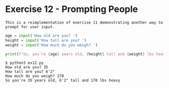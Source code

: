 # Exercise 12 - Prompting People

`This is a reimplementation of exercise 11 demonstrating another way to prompt for user input.`

```py
age = input('How old are you? ')
height = input('How tall are you? ')
weight = input('How much do you weigh? ')

print(f"So, you're {age} years old, {height} tall and {weight} lbs heavy")
```

```
$ python3 ex12.py
How old are you? 35
How tall are you? 6'2"
How much do you weigh? 170
So you're 35 years old, 6'2" tall and 170 lbs heavy
```